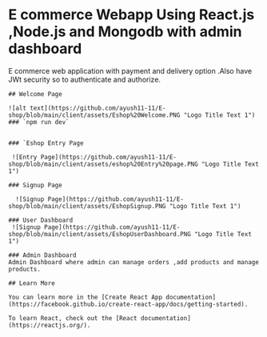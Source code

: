  
# E commerce Webapp Using React.js ,Node.js and Mongodb with admin dashboard

E commerce web application with payment and delivery option .Also have JWt security so to authenticate and authorize.
```
## Welcome Page

![alt text](https://github.com/ayush11-11/E-shop/blob/main/client/assets/Eshop%20Welcome.PNG "Logo Title Text 1")
### `npm run dev` 
 

### `Eshop Entry Page

 ![Entry Page](https://github.com/ayush11-11/E-shop/blob/main/client/assets/eshop%20Entry%20page.PNG "Logo Title Text 1")

### Signup Page

  ![Signup Page](https://github.com/ayush11-11/E-shop/blob/main/client/assets/EshopSignup.PNG "Logo Title Text 1")

### User Dashboard
 ![Signup Page](https://github.com/ayush11-11/E-shop/blob/main/client/assets/EshopUserDashboard.PNG "Logo Title Text 1")
 
### Admin Dashboard 
Admin Dashboard where admin can manage orders ,add products and manage products. 
  
## Learn More

You can learn more in the [Create React App documentation](https://facebook.github.io/create-react-app/docs/getting-started).

To learn React, check out the [React documentation](https://reactjs.org/).
 
